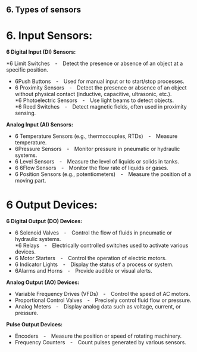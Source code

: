 <h2>6. Types of sensors</h2>
<h1>6. Input Sensors: </h1>

**6 Digital Input (DI) Sensors:**  

*6  Limit Switches  -  Detect the presence or absence of an object at a specific position.  
*  6Push Buttons  -  Used for manual input or to start/stop processes.  
* 6 Proximity Sensors  -  Detect the presence or absence of an object without physical contact (inductive, capacitive, ultrasonic, etc.).  
*6  Photoelectric Sensors  -  Use light beams to detect objects.  
*6  Reed Switches  -  Detect magnetic fields, often used in proximity sensing.  

**Analog Input (AI) Sensors:**  

* 6 Temperature Sensors (e.g., thermocouples, RTDs)  -  Measure temperature.  
*  6Pressure Sensors  -  Monitor pressure in pneumatic or hydraulic systems.  
* 6 Level Sensors  -  Measure the level of liquids or solids in tanks.  
*  6 6Flow Sensors  -  Monitor the flow rate of liquids or gases.  
* 6 Position Sensors (e.g., potentiometers)  -  Measure the position of a moving part.  

<h1>6  Output Devices:</h1>

**6 Digital Output (DO) Devices:**

* 6 Solenoid Valves  -  Control the flow of fluids in pneumatic or hydraulic systems.    
*6  Relays  -  Electrically controlled switches used to activate various devices.    
* 6 Motor Starters  -  Control the operation of electric motors.    
* 6 Indicator Lights  -  Display the status of a process or system.    
*  6Alarms and Horns  -  Provide audible or visual alerts.    

**Analog Output (AO) Devices:**

* Variable Frequency Drives (VFDs)  -  Control the speed of AC motors.    
* Proportional Control Valves  -  Precisely control fluid flow or pressure.    
* Analog Meters  -  Display analog data such as voltage, current, or pressure.  

**Pulse Output Devices:**

* Encoders  -  Measure the position or speed of rotating machinery.  
* Frequency Counters  -  Count pulses generated by various sensors.


